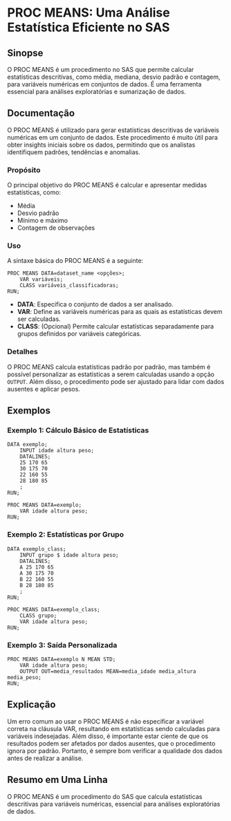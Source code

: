 <!--
Meta Description: # PROC MEANS: Uma Análise Estatística Eficiente no SAS ## Sinopse O PROC MEANS é um procedimento no SAS que permite calcular estatísticas descritivas,...
Meta Keywords: proc, means, estatísticas, para, dados
-->

# PROC MEANS: Uma Análise Estatística Eficiente no SAS

## Sinopse
O PROC MEANS é um procedimento no SAS que permite calcular estatísticas descritivas, como média, mediana, desvio padrão e contagem, para variáveis numéricas em conjuntos de dados. É uma ferramenta essencial para análises exploratórias e sumarização de dados.

## Documentação
O PROC MEANS é utilizado para gerar estatísticas descritivas de variáveis numéricas em um conjunto de dados. Este procedimento é muito útil para obter insights iniciais sobre os dados, permitindo que os analistas identifiquem padrões, tendências e anomalias.

### Propósito
O principal objetivo do PROC MEANS é calcular e apresentar medidas estatísticas, como:
- Média
- Desvio padrão
- Mínimo e máximo
- Contagem de observações

### Uso
A sintaxe básica do PROC MEANS é a seguinte:

```sas
PROC MEANS DATA=dataset_name <opções>;
    VAR variáveis;
    CLASS variáveis_classificadoras;
RUN;
```

- **DATA**: Especifica o conjunto de dados a ser analisado.
- **VAR**: Define as variáveis numéricas para as quais as estatísticas devem ser calculadas.
- **CLASS**: (Opcional) Permite calcular estatísticas separadamente para grupos definidos por variáveis categóricas.

### Detalhes
O PROC MEANS calcula estatísticas padrão por padrão, mas também é possível personalizar as estatísticas a serem calculadas usando a opção `OUTPUT`. Além disso, o procedimento pode ser ajustado para lidar com dados ausentes e aplicar pesos.

## Exemplos
### Exemplo 1: Cálculo Básico de Estatísticas

```sas
DATA exemplo;
    INPUT idade altura peso;
    DATALINES;
    25 170 65
    30 175 70
    22 160 55
    28 180 85
    ;
RUN;

PROC MEANS DATA=exemplo;
    VAR idade altura peso;
RUN;
```

### Exemplo 2: Estatísticas por Grupo

```sas
DATA exemplo_class;
    INPUT grupo $ idade altura peso;
    DATALINES;
    A 25 170 65
    A 30 175 70
    B 22 160 55
    B 28 180 85
    ;
RUN;

PROC MEANS DATA=exemplo_class;
    CLASS grupo;
    VAR idade altura peso;
RUN;
```

### Exemplo 3: Saída Personalizada

```sas
PROC MEANS DATA=exemplo N MEAN STD;
    VAR idade altura peso;
    OUTPUT OUT=media_resultados MEAN=media_idade media_altura media_peso;
RUN;
```

## Explicação
Um erro comum ao usar o PROC MEANS é não especificar a variável correta na cláusula VAR, resultando em estatísticas sendo calculadas para variáveis indesejadas. Além disso, é importante estar ciente de que os resultados podem ser afetados por dados ausentes, que o procedimento ignora por padrão. Portanto, é sempre bom verificar a qualidade dos dados antes de realizar a análise.

## Resumo em Uma Linha
O PROC MEANS é um procedimento do SAS que calcula estatísticas descritivas para variáveis numéricas, essencial para análises exploratórias de dados.